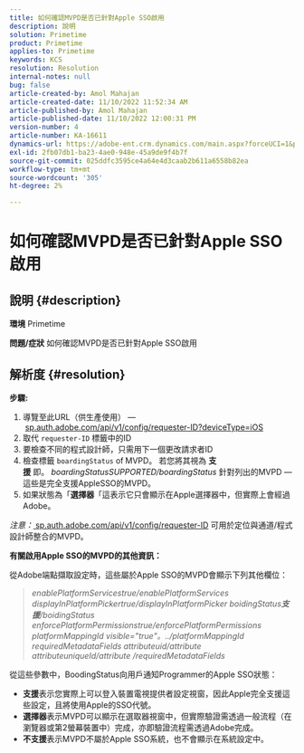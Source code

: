 ```yaml
---
title: 如何確認MVPD是否已針對Apple SSO啟用
description: 說明
solution: Primetime
product: Primetime
applies-to: Primetime
keywords: KCS
resolution: Resolution
internal-notes: null
bug: false
article-created-by: Amol Mahajan
article-created-date: 11/10/2022 11:52:34 AM
article-published-by: Amol Mahajan
article-published-date: 11/10/2022 12:00:31 PM
version-number: 4
article-number: KA-16611
dynamics-url: https://adobe-ent.crm.dynamics.com/main.aspx?forceUCI=1&pagetype=entityrecord&etn=knowledgearticle&id=bf3d7b27-ee60-ed11-9561-6045bd006268
exl-id: 2fb07db1-ba23-4ae0-948e-45a9de9f4b7f
source-git-commit: 025ddfc3595ce4a64e4d3caab2b611a6558b82ea
workflow-type: tm+mt
source-wordcount: '305'
ht-degree: 2%

---
```


# 如何確認MVPD是否已針對Apple SSO啟用

## 說明 {#description}

<b>環境</b>
Primetime


<b>問題/症狀</b>
如何確認MVPD是否已針對Apple SSO啟用


## 解析度 {#resolution}

<b>步驟:</b>
1. 導覽至此URL（供生產使用） —  [sp.auth.adobe.com/api/v1/config/requester-ID?deviceType=iOS](http://sp.auth.adobe.com/api/v1/config/ABC?deviceType=iOS)
2. 取代 `requester-ID` 標籤中的ID
3. 要檢查不同的程式設計師，只需用下一個更改請求者ID
4. 檢查標籤 `boardingStatus` of<b> </b>MVPD。 若您將其視為 <b>支援</b> 即。 *boardingStatusSUPPORTED/boardingStatus* 針對列出的MVPD — 這些是完全支援AppleSSO的MVPD。
5. 如果狀態為「<b>選擇器</b>「這表示它只會顯示在Apple選擇器中，但實際上會經過Adobe。


*注意：*[ sp.auth.adobe.com/api/v1/config/requester-ID](http://sp.auth.adobe.com/api/v1/config/ABC?deviceType=iOS) 可用於定位與通道/程式設計師整合的MVPD。

<b>有關啟用Apple SSO的MVPD的其他資訊：</b>

從Adobe端點擷取設定時，這些屬於Apple SSO的MVPD會顯示下列其他欄位：


> *enablePlatformServicestrue/enablePlatformServices
> displayInPlatformPickertrue/displayInPlatformPicker
> boidingStatus<b>支援</b>/boidingStatus
> enforcePlatformPermissionstrue/enforcePlatformPermissions
> platformMappingId visible=&quot;true&quot;。../platformMappingId
> requiredMetadataFields
> attributeuid/attribute
> attributeuniqueId/attribute
> /requiredMetadataFields*


&#x200B;從這些參數中，BoodingStatus向用戶通&#x200B;知Programmer的Apple SSO狀態：

- <b>支援</b>&#x200B;表示您實際上可以登入裝置電視提供者設定視窗，因此Apple完全支援這些設定，且將使用Apple的SSO代號。
- <b>選擇器</b>&#x200B;表示MVPD可以顯示在選取器視窗中，但實際驗證需透過一般流程（在瀏覽器或第2螢幕裝置中）完成，亦即驗證流程需透過Adobe完成。
- <b>不支援</b>&#x200B;表示MVPD不屬於Apple SSO系統，也不會顯示在系統設定中。
